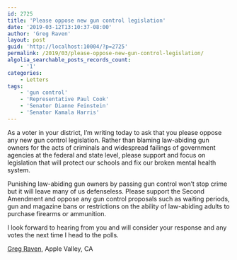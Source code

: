 ```yaml
---
id: 2725
title: 'Please oppose new gun control legislation'
date: '2019-03-12T13:10:37-08:00'
author: 'Greg Raven'
layout: post
guid: 'http://localhost:10004/?p=2725'
permalink: /2019/03/please-oppose-new-gun-control-legislation/
algolia_searchable_posts_records_count:
    - '1'
categories:
    - Letters
tags:
    - 'gun control'
    - 'Representative Paul Cook'
    - 'Senator Dianne Feinstein'
    - 'Senator Kamala Harris'
---
```


As a voter in your district, I’m writing today to ask that you please oppose any new gun control legislation. Rather than blaming law-abiding gun owners for the acts of criminals and widespread failings of government agencies at the federal and state level, please support and focus on legislation that will protect our schools and fix our broken mental health system.

Punishing law-abiding gun owners by passing gun control won’t stop crime but it will leave many of us defenseless. Please support the Second Amendment and oppose any gun control proposals such as waiting periods, gun and magazine bans or restrictions on the ability of law-abiding adults to purchase firearms or ammunition.

I look forward to hearing from you and will consider your response and any votes the next time I head to the polls.

[Greg Raven](https://www.gregraven.org/), Apple Valley, CA